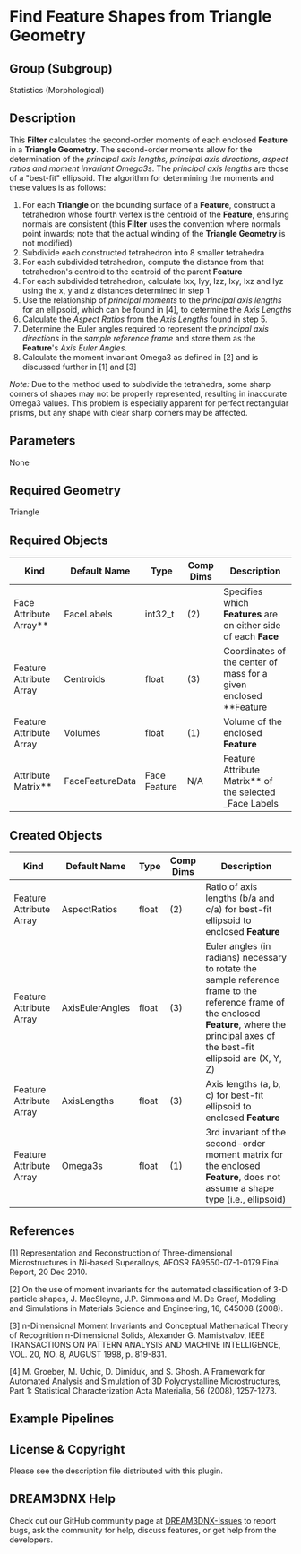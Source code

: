 # Find Feature Shapes from Triangle Geometry

## Group (Subgroup) ##

Statistics (Morphological)

## Description ##

This **Filter** calculates the second-order moments of each enclosed **Feature** in a **Triangle Geometry**. The
second-order moments allow for the determination of the *principal axis lengths, principal axis directions, aspect
ratios and moment invariant Omega3s*. The *principal axis lengths* are those of a "best-fit" ellipsoid. The algorithm
for determining the moments and these values is as follows:

1. For each **Triangle** on the bounding surface of a **Feature**, construct a tetrahedron whose fourth vertex is the
   centroid of the **Feature**, ensuring normals are consistent (this **Filter** uses the convention where normals point
   inwards; note that the actual winding of the **Triangle Geometry** is not modified)
2. Subdivide each constructed tetrahedron into 8 smaller tetrahedra
3. For each subdivided tetrahedron, compute the distance from that tetrahedron's centroid to the centroid of the
   parent **Feature**
4. For each subdivided tetrahedron, calculate Ixx, Iyy, Izz, Ixy, Ixz and Iyz using the x, y and z distances determined
   in step 1
5. Use the relationship of *principal moments* to the *principal axis lengths* for an ellipsoid, which can be found
   in [4], to determine the *Axis Lengths*
6. Calculate the *Aspect Ratios* from the *Axis Lengths* found in step 5.
7. Determine the Euler angles required to represent the *principal axis directions* in the *sample reference frame* and
   store them as the **Feature**'s *Axis Euler Angles*.
8. Calculate the moment invariant Omega3 as defined in [2] and is discussed further in [1] and [3]

*Note:* Due to the method used to subdivide the tetrahedra, some sharp corners of shapes may not be properly
represented, resulting in inaccurate Omega3 values. This problem is especially apparent for perfect rectangular prisms,
but any shape with clear sharp corners may be affected.

## Parameters ##

None

## Required Geometry ##

Triangle

## Required Objects ##

| Kind                        | Default Name    | Type         | Comp Dims | Description                                                        |
|-----------------------------|-----------------|--------------|-------------|--------------------------------------------------------------------|
| Face Attribute Array**    | FaceLabels      | int32_t      | (2)                  | Specifies which **Features** are on either side of each **Face**   |
| Feature Attribute Array | Centroids       | float        | (3)                  | Coordinates of the center of mass for a given enclosed **Feature |
| Feature Attribute Array | Volumes         | float        | (1)                  | Volume of the enclosed **Feature**                                 |
| Attribute Matrix**        | FaceFeatureData | Face Feature | N/A                  | Feature Attribute Matrix** of the selected _Face Labels          |

## Created Objects ##

| Kind                        | Default Name    | Type  | Comp Dims | Description                                                                                                                                                                                   |
|-----------------------------|-----------------|-------|-------------|-----------------------------------------------------------------------------------------------------------------------------------------------------------------------------------------------|
| Feature Attribute Array | AspectRatios    | float | (2)                  | Ratio of axis lengths (b/a and c/a) for best-fit ellipsoid to enclosed **Feature**                                                                                                            |
| Feature Attribute Array | AxisEulerAngles | float | (3)                  | Euler angles (in radians) necessary to rotate the sample reference frame to the reference frame of the enclosed **Feature**, where the principal axes of the best-fit ellipsoid are (X, Y, Z) |
| Feature Attribute Array | AxisLengths     | float | (3)                  | Axis lengths (a, b, c) for best-fit ellipsoid to enclosed **Feature**                                                                                                                         |
| Feature Attribute Array | Omega3s         | float | (1)                  | 3rd invariant of the second-order moment matrix for the enclosed **Feature**, does not assume a shape type (i.e., ellipsoid)                                                                  |

## References ## 

[1] Representation and Reconstruction of Three-dimensional Microstructures in Ni-based Superalloys, AFOSR
FA9550-07-1-0179 Final Report, 20 Dec 2010.

[2] On the use of moment invariants for the automated classification of 3-D particle shapes, J. MacSleyne, J.P. Simmons
and M. De Graef, Modeling and Simulations in Materials Science and Engineering, 16, 045008 (2008).

[3] n-Dimensional Moment Invariants and Conceptual Mathematical Theory of Recognition n-Dimensional Solids, Alexander G.
Mamistvalov, IEEE TRANSACTIONS ON PATTERN ANALYSIS AND MACHINE INTELLIGENCE, VOL. 20, NO. 8, AUGUST 1998, p. 819-831.

[4] M. Groeber, M. Uchic, D. Dimiduk, and S. Ghosh. A Framework for Automated Analysis and Simulation of 3D
Polycrystalline Microstructures, Part 1: Statistical Characterization Acta Materialia, 56 (2008), 1257-1273.

## Example Pipelines ##

## License & Copyright ##

Please see the description file distributed with this plugin.

## DREAM3DNX Help

Check out our GitHub community page at [DREAM3DNX-Issues](https://github.com/BlueQuartzSoftware/DREAM3DNX-Issues) to report bugs, ask the community for help, discuss features, or get help from the developers.


